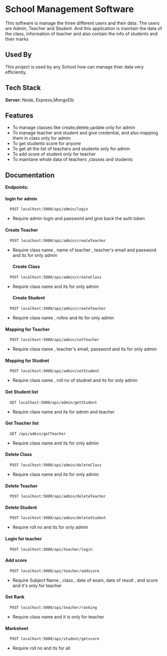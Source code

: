 
# School Management Software

This software is manage the three different users and their data.
The users are Admin, Teacher and Student. And this application is maintain the data of the class, information of teacher and also contain the info of students and thier marks

## Used By

This project is used by any School how can manage thier data very efficiently.

## Tech Stack


**Server:** Node, Express,MongoDb


## Features

- To manage classes like create,delete,update only for admin
- To manage teacher and student and give credential, and also mapping them in class only for admin
- To get students score for anyone
- To get all the list of teachers and students only for admin
- To add score of student only for teacher 
- To maintane whole data of teachers ,classes and students


## Documentation
**Endpoints:**


 #### login for admin
```http
  POST localhost:5000/api/admin/login
```
- Require admin login and password and give back the auth token

 #### Create Teacher
```http
  POST localhost:5000/api/admin/createTeacher
```
- Require class name , name of teacher , teacher's email and password and its for only admin
 
  #### Create Class
```http
  POST localhost:5000/api/admin/createClass
```
- Require class name and its for only admin
 
  #### Create Student
```http
  POST localhost:5000/api/admin/createTeacher
```
- Require class name , rollno and its for only admin

 #### Mapping for Teacher
```http
  POST localhost:5000/api/admin/setTeacher
```
- Require class name , teacher's email, password and its for only admin
 
 #### Mapping for Studnet
```http
  POST localhost:5000/api/admin/setStudent
```
- Require class name , roll no of studnet and its for only admin
 
 #### Get Student list
```http
  GET localhost:5000/api/admin/getStudent
```
- Require class name and its for  admin and teacher

 #### Get Teacher list
```http
  GET /api/admin/getTeacher
```
- Require class name and its for only admin

 #### Delete Class
```http
  POST localhost:5000/api/admin/deleteClass
```
- Require class name and its for only admin
 #### Delete Teacher
```http
  POST localhost:5000/api/admin/deleteTeacher
```
 #### Delete Student
```http
  POST localhost:5000/api/admin/deleteStudent
```
- Require roll no and its for only admin

 #### Login for teacher
```http
  POST localhost:5000/api/teacher/login
```
 #### Add score
```http
  POST localhost:5000/api/teacher/addscore
```
- Require Subject Name , class , date of exam, date of result , and score and it's only for teacher

 #### Get  Rank
```http
  POST localhost:5000/api/teacher/ranking
```
- Require class name and it is only for teacher 

 #### Marksheet
```http
  POST localhost:5000/api/student/getscore
```
- Require roll no and its for all
